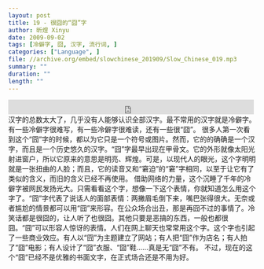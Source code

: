```yaml
---
layout: post
title: 19 - 很囧的“囧”字
author: 昕煜 Xinyu
date: 2009-09-02
tags: [冷僻字, 囧, 汉字, 流行词, ]
categories: ["Language", ]
file: //archive.org/embed/slowchinese_201909/Slow_Chinese_019.mp3
summary: ""
duration: ""
length: ""
---
```


<iframe src="https://archive.org/embed/slowchinese_201909/Slow_Chinese_019.mp3" width="500" height="30" frameborder="0" webkitallowfullscreen="true" mozallowfullscreen="true" allowfullscreen></iframe>
汉字的总数太大了，几乎没有人能够认识全部汉字。最不常用的汉字就是冷僻字。有一些冷僻字很难写，有一些冷僻字很难读，还有一些很“囧”。
很多人第一次看到这个“囧”字的时候，都以为它只是一个符号或图片。然而，它的的确确是一个汉字，而且是一个历史悠久的汉字。“囧”字最早出现在甲骨文。它的外形就像太阳光射进窗户，所以它原来的意思是明亮、辉煌。可是，以现代人的眼光，这个字明明就是一张扭曲的人脸；而且，它的读音又和“窘迫”的“窘”字相同，以至于让它有了类似的含义，而旧的含义已经不再使用。
借助网络的力量，这个沉睡了千年的冷僻字被网民发扬光大。只需看看这个字，想像一下这个表情，你就知道怎么用这个字了。“囧”字代表了说话人的面部表情：两撇眉毛倒下来，嘴巴张得很大。无奈或者尴尬的情景都可以用“囧”来形容。在公众场合出丑，那是再囧不过的事情了。冷笑话都是很囧的，让人听了也很囧。其他只要是恶搞的东西，一般也都很囧。“囧”可以形容人惊讶的表情。人们在网上聊天也常常用这个字。这个字也引起了一些商业效应。有人以“囧”为主题建立了网站；有人把“囧”作为店名；有人拍了“囧”电影；有人设计了“囧”衣服、“囧”鞋……真是无“囧”不有。
不过，现在的这个“囧”已经不是优雅的书面文字，在正式场合还是不用为好。
 
